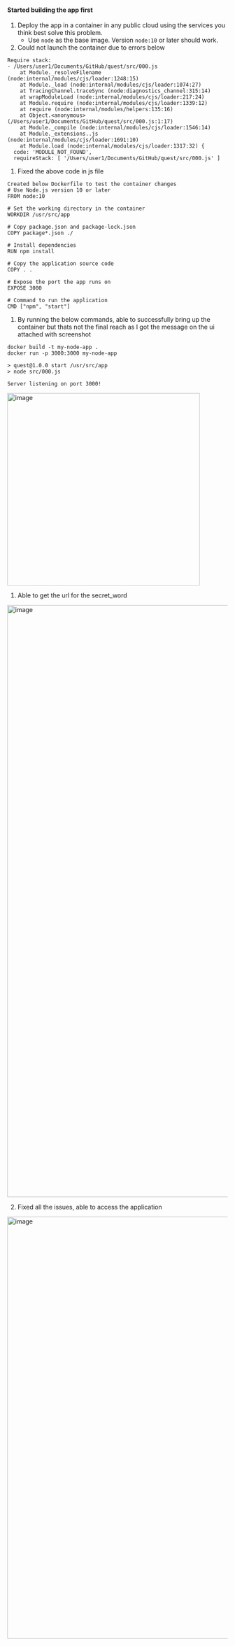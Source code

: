 #### Started building the app first 
1. Deploy the app in a container in any public cloud using the services you think best solve this problem.
   - Use `node` as the base image. Version `node:10` or later should work.
1. Could not launch the container due to errors below
```Error: Cannot find module 'express'
Require stack:
- /Users/user1/Documents/GitHub/quest/src/000.js
    at Module._resolveFilename (node:internal/modules/cjs/loader:1248:15)
    at Module._load (node:internal/modules/cjs/loader:1074:27)
    at TracingChannel.traceSync (node:diagnostics_channel:315:14)
    at wrapModuleLoad (node:internal/modules/cjs/loader:217:24)
    at Module.require (node:internal/modules/cjs/loader:1339:12)
    at require (node:internal/modules/helpers:135:16)
    at Object.<anonymous> (/Users/user1/Documents/GitHub/quest/src/000.js:1:17)
    at Module._compile (node:internal/modules/cjs/loader:1546:14)
    at Module._extensions..js (node:internal/modules/cjs/loader:1691:10)
    at Module.load (node:internal/modules/cjs/loader:1317:32) {
  code: 'MODULE_NOT_FOUND',
  requireStack: [ '/Users/user1/Documents/GitHub/quest/src/000.js' ] 
  ```

1. Fixed the above code in js file
```
Created below Dockerfile to test the container changes
# Use Node.js version 10 or later
FROM node:10

# Set the working directory in the container
WORKDIR /usr/src/app

# Copy package.json and package-lock.json
COPY package*.json ./

# Install dependencies
RUN npm install

# Copy the application source code
COPY . .

# Expose the port the app runs on
EXPOSE 3000

# Command to run the application
CMD ["npm", "start"]
```

1. By running the below commands, able to successfully bring up the container but thats not the final reach as I got the message on the ui attached with screenshot
```
docker build -t my-node-app .
docker run -p 3000:3000 my-node-app

> quest@1.0.0 start /usr/src/app
> node src/000.js

Server listening on port 3000!
```
<img width="440" alt="image" src="https://github.com/user-attachments/assets/93fa3610-ec54-4f0c-83ad-f451c192cf92">


1. Able to get the url for the secret_word
<img width="1354" alt="image" src="https://github.com/user-attachments/assets/2a48f908-24c6-4bbd-838d-7d5d3065b252">

2. Fixed all the issues, able to access the application
<img width="965" alt="image" src="https://github.com/user-attachments/assets/c599d98c-9cb9-441c-a808-792c3801660f">
